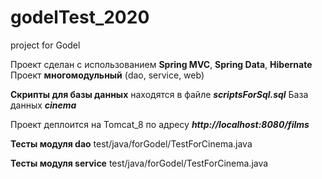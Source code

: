 # godelTest_2020
project for Godel

Проект сделан с использованием __Spring MVC__, __Spring Data__, __Hibernate__
Проект __многомодульный__ (dao, service, web)

__Скрипты для базы данных__ находятся в файле ***scriptsForSql.sql***
База данных ***cinema***

Проект деплоится на Tomcat_8 по адресу ***http://localhost:8080/films***

__Тесты модуля dao__ test/java/forGodel/TestForCinema.java


__Тесты модуля service__ test/java/forGodel/TestForCinema.java

